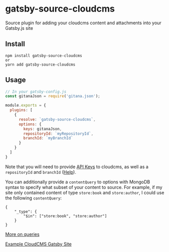 # gatsby-source-cloudcms

Source plugin for adding your cloudcms content and attachments into your Gatsby.js site

## Install

```
npm install gatsby-source-cloudcms
or
yarn add gatsby-source-cloudcms
```

## Usage

```js
// In your gatsby-config.js
const gitanaJson = require('gitana.json');

module.exports = {
  plugins: [
    {
      resolve: `gatsby-source-cloudcms`,
      options: {
        keys: gitanaJson,
        repositoryId: `myRepositoryId`,
        branchId: `myBranchId`
      }
    }
  ]
}
```

Note that you will need to provide [API Keys](https://www.cloudcms.com/documentation/apikeys.html) to cloudcms, as well as a
`repositoryId` and `branchId` ([Help](https://support.cloudcms.com/hc/en-us/articles/360005276393-How-to-find-the-Repository-ID-for-a-Project-)). 

You can additionally provide a `contentQuery` to options with MongoDB syntax to specify what subset of your content to source. 
For example, if my site only contained content of type `store:book` and `store:author`, I could use the following `contentQuery`:

```
{
    "_type": {
        "$in": ["store:book", "store:author"]
    }
}
```

[More on queries](https://www.cloudcms.com/documentation/query.html)

[Example CloudCMS Gatsby Site](https://github.com/gitana/sdk/tree/master/gatsbyjs/sample)